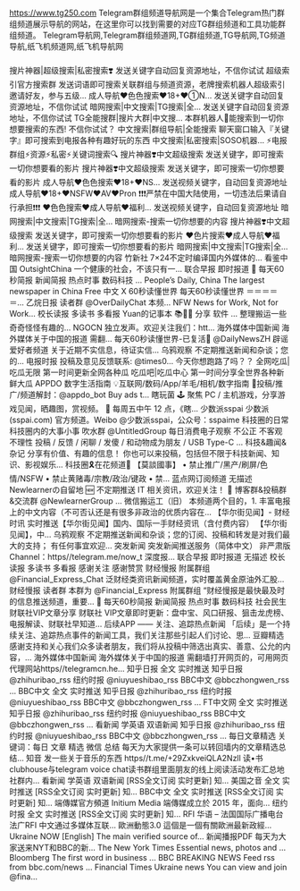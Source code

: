 ###
https://www.tg250.com
Telegram群组频道导航网是一个集合Telegram热门群组频道展示导航的网站，在这里你可以找到需要的对应TG群组频道和工具功能群组频道。
Telegram导航网,Telegram群组频道网,TG群组频道,TG导航网,TG频道导航,纸飞机频道网,纸飞机导航网
###
搜片神器|超级搜索|私密搜索❣️
发送关键字自动回复资源地址，不信你试试
超级索引官方搜索群
发送词语即可搜索关联群组与频道资源，老牌搜索机器人超级索引邀请好友，参与五级...
成人导航❤️色色搜索❤️18+❤️①N...
发送关键字自动回复资源地址，不信你试试
暗网搜索|中文搜索|TG搜索|全...
发送关键字自动回复资源地址，不信你试试
TG全能搜群|搜片大群|中文搜...
本群机器人🤖能搜索到一切你想要搜索的东西! 不信你试试？
中文搜索|群组导航|全能搜索
聊天窗口输入『关键字』即可搜索到电报各种有趣好玩的东西
中文搜索|私密搜索|SOSO机器...
⚡️电报群组⚡️资源⚡️私密⚡️关键词搜索🔍
搜片神器❣️中文超级搜索
发送关键字，即可搜索一切你想要看的影片
搜片神器❣️中文超级搜索
发送关键字，即可搜索一切你想要看的影片
成人导航❤️色色搜索❤️18+❤️NS...
发送视频关键字，自动回复资源地址
成人导航❤️18+❤️NSFW❤️AV❤️Pron
❗️❗️❗️严禁在中国大陆使用，一切违法后果请自行承担❗️❗️❗️
❤️色色搜索❤️成人导航❤️福利...
发送视频关键字，自动回复资源地址
暗网搜索|中文搜索|TG搜索|全...
暗网搜索-搜索一切你想要的内容
搜片神器❣️中文超级搜索
发送关键字，即可搜索一切你想要看的影片
❤️色片搜索❤️成人导航❤️福利...
发送关键字，即可搜索一切你想要看的影片
暗网搜索|中文搜索|TG搜索|全...
暗网搜索-搜索一切你想要的内容
竹新社
7×24不定时编译国内外媒体的...
看鉴中国 OutsightChina
一个健康的社会，不该只有一...
联合早报 即时报道
💬 每天60秒简报
新闻简报 热点时事 数码科技 ...
People’s Daily, China
The largest newspaper in China
Free 中文
X
60秒读懂世界
每天60秒读懂世界 ＝＝＝＝＝...
乙烷日报
读者群 @OverDailyChat 本频...
NFW
News for Work, Not for Work...
校长读报
多读书 多看报
Yuan的记事本 📚✍🏻 分享 软件 ...
整理搬运一些奇奇怪怪有趣的...
NGOCN
独立发声。欢迎关注我们：htt...
海外媒体中国新闻
海外媒体关于中国的报道 需翻...
每天60秒读懂世界-已复活🎉
@DailyNewsZH
辟谣爱好者频道
关于近期不实信息，待证实信...
乌鸦观察
不定期推送新闻和杂谈；您的...
电报时报
投稿及意见反馈联系: @times0...
今天你想跑路了吗？？
全网吃瓜|吃瓜无限
第一时间更新全网各种瓜
吃瓜吧|吃瓜中心
第一时间分享全世界各种新鲜大瓜
APPDO 数字生活指南
💡互联网/数码/App/羊毛/相机/数字指南 📨投稿/推广/频道解封：@appdo_bot Buy ads t...
瞎玩菌
🕹 聚焦 PC / 主机游戏，分享游戏见闻，晒趣图，赏视频。 📨 每周五中午 12 点，《瞎...
少数派sspai
少数派 (sspai.com) 官方频道。Weibo @少数派sspai，公众号：sspaime
科技圈的日常
科技圈内的大事小事 吹水群 @UntitledGroup
每日消费电子观察
不公正 不客观 不理性 投稿 / 反馈 / 闲聊 / 发傻 / 和动物成为朋友 / USB Type-C ...
科技&趣闻&杂记
分享有价值、有趣的信息！ 你也可以来投稿，包括但不限于科技新闻、知识、影视娱乐...
科技圈🎗在花频道📮
【莫談國事】 • 禁止推广/黑产/刷屏/色情/NSFW • 禁止黄赌毒/宗教/政治/键政 • 禁...
蓝点网订阅频道
无描述
Newlearnerの自留地
🆕 不定期推送 IT 相关资讯，欢迎关注！ 👥 博客群&投稿群&交流群 @NewlearnerGroup ...
微信搬运工（旧）
本频道两个目的，1. 丰富电报上的中文内容（不可否认还是有很多非政治的优质内容在...
【华尔街见闻】- 财经时讯
实时推送【华尔街见闻】国内、国际一手财经资讯（含付费内容） 【华尔街见闻】，中...
乌鸦观察
不定期推送新闻和杂谈；您的订阅、投稿和转发是对我们最大的支持； 有任何事宜欢迎...
突发新闻
突发新闻推送服务（简体中文） 非严肃版Channel：https//telegram.me/now_t 深度报...
联合早报 即时报道
无描述
校长读报
多读书 多看报 感谢关注 感谢赞赏
财经慢报
附属群组 @Financial_Express_Chat 泛财经类资讯新闻频道，实时覆盖黄金原油外汇股...
财经慢报 读者群
本群为 @Financial_Express 附属群组 “财经慢报是最快最及时的信息推送频道，重要...
💬 每天60秒简报
新闻简报 热点时事 数码科技 社会民生
财联社VIP文章分享
财联社 VIP文章即时更新：盘中宝、风口研报、狙击龙虎榜、电报解读、财联社早知道...
后续APP —— 关注、追踪热点新闻
「后续」是一个持续关注、追踪热点事件的新闻工具，我们关注那些引起人们讨论、思...
豆瓣精选
感谢支持和关心我们众多读者朋友，我们将从投稿中筛选出真实、善意、公允的内容，...
海外媒体中国新闻
海外媒体关于中国的报道 需翻墙打开网页的，可用网页代理网站https//telegramcn.he...
知乎日报 全文 实时推送
知乎日报 @zhihuribao_rss 纽约时报 @niuyueshibao_rss BBC中文 @bbczhongwen_rss ...
BBC中文 全文 实时推送
知乎日报 @zhihuribao_rss 纽约时报 @niuyueshibao_rss BBC中文 @bbczhongwen_rss ...
FT中文网 全文 实时推送
知乎日报 @zhihuribao_rss 纽约时报 @niuyueshibao_rss BBC中文 @bbczhongwen_rss ...
看新闻 学英语 双语新闻
知乎日报 @zhihuribao_rss 纽约时报 @niuyueshibao_rss BBC中文 @bbczhongwen_rss ...
每日文章精选
关键词：每日 文章 精选 微信 总结 每天为大家提供一条可以转回墙内的文章精选总结...
知音
发一些关于音乐的东西 https//t.me/+29ZxkveiQLA2Nzll
读•书
clubhouse与telegram voice chat读书群组里面朋友的线上阅读活动发布汇总地 社群内...
看新闻 学英语 双语新闻
[RSS全文订阅 实时更新] 知...
美国之音 全文 实时推送
[RSS全文订阅 实时更新] 知...
BBC中文 全文 实时推送
[RSS全文订阅 实时更新] 知...
端傳媒官方頻道 Initium Media
端傳媒成立於 2015 年，面向...
纽约时报 全文 实时推送
[RSS全文订阅 实时更新] 知...
RFI 华语 – 法国国际广播电台
法广RFI 中文通过多媒体互联...
歐洲動態3.0
這個是一個有關歐洲最新政經...
Ukraine NOW [English]
The main verified source of...
新闻播报PDF
每天为大家送来NYT和BBC的新...
The New York Times
Essential news, photos and ...
Bloomberg
The first word in business ...
BBC BREAKING NEWS
Feed rss from bbc.com/news ...
Financial Times Ukraine news
You can view and join @fina...
